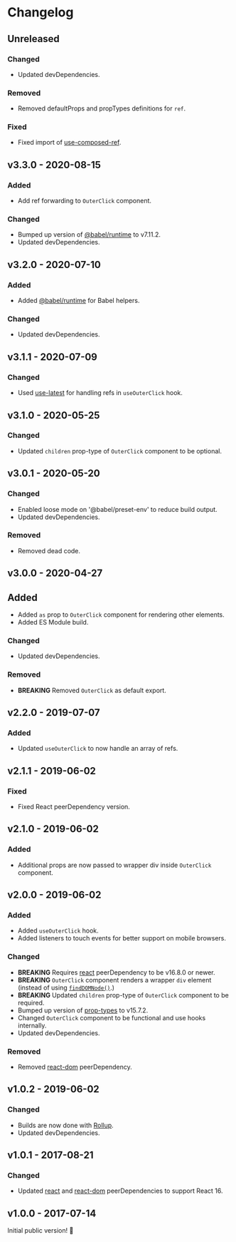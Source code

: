# Changelog

## Unreleased

### Changed

- Updated devDependencies.

### Removed

- Removed defaultProps and propTypes definitions for `ref`.

### Fixed

- Fixed import of [use-composed-ref](https://www.npmjs.com/package/use-composed-ref).

## v3.3.0 - 2020-08-15

### Added

- Add ref forwarding to `OuterClick` component.

### Changed

- Bumped up version of [@babel/runtime](https://www.npmjs.com/package/@babel/runtime) to v7.11.2.
- Updated devDependencies.

## v3.2.0 - 2020-07-10

### Added

- Added [@babel/runtime](https://www.npmjs.com/package/@babel/runtime) for Babel helpers.

### Changed

- Updated devDependencies.

## v3.1.1 - 2020-07-09

### Changed

- Used [use-latest](https://www.npmjs.com/package/use-latest) for handling refs in `useOuterClick` hook.

## v3.1.0 - 2020-05-25

### Changed

- Updated `children` prop-type of `OuterClick` component to be optional.

## v3.0.1 - 2020-05-20

### Changed

- Enabled loose mode on '@babel/preset-env' to reduce build output.
- Updated devDependencies.

### Removed

- Removed dead code.

## v3.0.0 - 2020-04-27

## Added

- Added `as` prop to `OuterClick` component for rendering other elements.
- Added ES Module build.

### Changed

- Updated devDependencies.

### Removed

- **BREAKING** Removed `OuterClick` as default export.

## v2.2.0 - 2019-07-07

### Added

- Updated `useOuterClick` to now handle an array of refs.

## v2.1.1 - 2019-06-02

### Fixed

- Fixed React peerDependency version.

## v2.1.0 - 2019-06-02

### Added

- Additional props are now passed to wrapper div inside  `OuterClick` component.

## v2.0.0 - 2019-06-02

### Added

- Added `useOuterClick` hook.
- Added listeners to touch events for better support on mobile browsers.

### Changed

- **BREAKING** Requires [react](https://www.npmjs.com/package/react) peerDependency to be v16.8.0 or newer.
- **BREAKING** `OuterClick` component renders a wrapper `div` element (instead of using [`findDOMNode()`](https://reactjs.org/docs/react-dom.html#finddomnode).)
- **BREAKING** Updated `children`  prop-type of `OuterClick` component to be required.
- Bumped up version of [prop-types](https://www.npmjs.com/package/prop-types) to v15.7.2.
- Changed `OuterClick` component to be functional and use hooks internally.
- Updated devDependencies.

### Removed

- Removed [react-dom](https://www.npmjs.com/package/react-dom) peerDependency.

## v1.0.2 - 2019-06-02

### Changed

- Builds are now done with [Rollup](http://rollupjs.org).
- Updated devDependencies.

## v1.0.1 - 2017-08-21

### Changed

- Updated [react](https://www.npmjs.com/package/react) and [react-dom](https://www.npmjs.com/package/react-dom) peerDependencies to support React 16.

## v1.0.0 - 2017-07-14

Initial public version! :tada:

